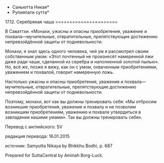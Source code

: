* Саньютта Никая*
* Рупияпати сутта*

17\.12\. Серебряная чаша
\=\=\=\=\=\=\=\=\=\=\=\=\=\=\=\=\=\=\=\=\=\=

В Саваттхи\. «Монахи, ужасны и опасны приобретения, уважение и похвала—мучительные, отвратительные, препятствующие достижению непревзойдённой защиты от подневольности\.

Монахи, я знал здесь одного человека, чей ум я рассмотрел своим собственным умом: «Этот почтенный не произнесёт намеренной лжи даже ради чаши, сделанной из серебра и наполненной золотой пылью»\. Но, всё же, позже я вижу, как он с умом, охваченным приобретениями, уважением и похвалой, говорит намеренную ложь\.

Настолько ужасны и опасны приобретения, уважение и похвала—мучительные, отвратительные, препятствующие достижению непревзойдённой защиты от подневольности\.

Поэтому, монахи, вот как вы должны тренировать себя: «Мы отбросим возникшие приобретения, уважение и похвалу и не позволим возникшим приобретениям, уважению и похвале утвердиться в завладении нашими умами»\. Так вы должны тренировать себя»\.

Перевод с английского: SV

редакция перевода: 16\.01\.2015

источник: Samyutta Nikaya by Bhikkhu Bodhi, p\. 687

Prepared for SuttaCentral by Aminah Borg\-Luck\.